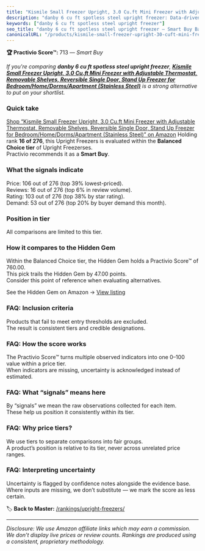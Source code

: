 ```yaml
---
title: "Kismile Small Freezer Upright, 3.0 Cu.ft Mini Freezer with Adjustable Thermostat, Removable Shelves, Reversible Single Door, Stand Up Freezer for Bedroom/Home/Dorms/Apartment (Stainless Steel)"
description: "danby 6 cu ft spotless steel upright freezer: Data-driven within Balanced Choice ranking using the Practivio Score™. Positioned by quality, value, demand, find…"
keywords: ["danby 6 cu ft spotless steel upright freezer"]
seo_title: "danby 6 cu ft spotless steel upright freezer — Smart Buy Balanced Choice (2025)"
canonicalURL: "/products/kismile-small-freezer-upright-30-cuft-mini-freezer-with-adjustable-thermostat-removable-shelves-reversible-single-door-stand-up-freezer-for-bedroomhomedormsapartment-stainless-steel-B08438SHWK/"
---
```


**🏆 Practivio Score™:** 713 — _Smart Buy_


*If you're comparing **danby 6 cu ft spotless steel upright freezer**, **[Kismile Small Freezer Upright, 3.0 Cu.ft Mini Freezer with Adjustable Thermostat, Removable Shelves, Reversible Single Door, Stand Up Freezer for Bedroom/Home/Dorms/Apartment (Stainless Steel)](https://www.amazon.com/dp/B08438SHWK?tag=practivio-20)** is a strong alternative to put on your shortlist.*
### Quick take
[Shop “Kismile Small Freezer Upright, 3.0 Cu.ft Mini Freezer with Adjustable Thermostat, Removable Shelves, Reversible Single Door, Stand Up Freezer for Bedroom/Home/Dorms/Apartment (Stainless Steel)” on Amazon](https://www.amazon.com/dp/B08438SHWK?tag=practivio-20)
Holding rank **16 of 276**, this Upright Freezers is evaluated within the **Balanced Choice tier** of Upright Freezerses.  
Practivio recommends it as a **Smart Buy**.

### What the signals indicate
Price: 106 out of 276 (top 39% lowest-priced).  
Reviews: 16 out of 276 (top 6% in review volume).  
Rating: 103 out of 276 (top 38% by star rating).  
Demand: 53 out of 276 (top 20% by buyer demand this month).

### Position in tier
All comparisons are limited to this tier.

### How it compares to the Hidden Gem
Within the Balanced Choice tier, the Hidden Gem holds a Practivio Score™ of 760.00.  
This pick trails the Hidden Gem by 47.00 points.  
Consider this point of reference when evaluating alternatives.  

See the Hidden Gem on Amazon → [View listing](https://www.amazon.com/dp/B08P6CS4SW?tag=practivio-20)

### FAQ: Inclusion criteria
Products that fail to meet entry thresholds are excluded.  
The result is consistent tiers and credible designations.

### FAQ: How the score works
The Practivio Score™ turns multiple observed indicators into one 0–100 value within a price tier.  
When indicators are missing, uncertainty is acknowledged instead of estimated.

### FAQ: What “signals” means here
By “signals” we mean the raw observations collected for each item.  
These help us position it consistently within its tier.

### FAQ: Why price tiers?
We use tiers to separate comparisons into fair groups.  
A product’s position is relative to its tier, never across unrelated price ranges.

### FAQ: Interpreting uncertainty
Uncertainty is flagged by confidence notes alongside the evidence base.  
Where inputs are missing, we don’t substitute — we mark the score as less certain.


🏷️ **Back to Master:** [/rankings/upright-freezers/](/rankings/upright-freezers/)

---
_Disclosure: We use Amazon affiliate links which may earn a commission. We don’t display live prices or review counts. Rankings are produced using a consistent, proprietary methodology._
